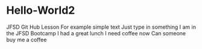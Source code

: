 # Hello-World2
JFSD Git Hub Lesson
For example simple text
Just type in something
I am in the JFSD Bootcamp
I had a great lunch
I need coffee now
Can someone buy me a coffee
